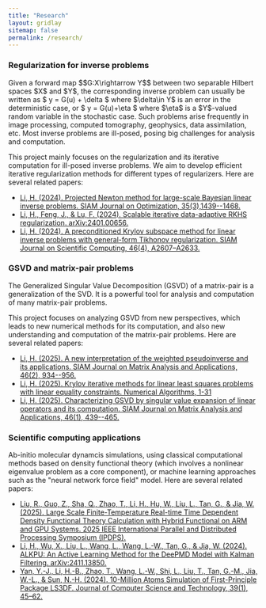 ```yaml
---
title: "Research"
layout: gridlay
sitemap: false
permalink: /research/
---
```


<!-- <script id="MathJax-script" async src="https://cdn.jsdelivr.net/npm/mathjax@3/es5/tex-mml-chtml.js"></script> -->

<style>
img{
  border-radius: 10px;
}
.col-md-3 {
  margin-top:10px;
  margin-bottom:10px;
  padding:0px;
  display:block;
  overflow:hidden;
  text-align:center;
  display: table-cell;
  background: white;
  border-radius: 20px;
  height: auto;
}
iframe {
  margin:0;
  padding:0;
  width: 175px;
  display: inline;
  vertical-align: middle;
}
</style>

<!-- ### Research -->


<div class="jumbotron">
<h3>Regularization for inverse problems</h3>
Given a forward map $$G:X\rightarrow Y$$ between two separable Hilbert spaces $X$ and $Y$, the corresponding inverse problem can usually be written as 
$
  y = G(u) + \delta
$
where $\delta\in Y$ is an error in the deterministic case, or 
$
	y = G(u)+\eta
$
where $\eta$ is a $Y$-valued random variable in the stochastic case.
Such problems arise frequently in image processing, computed tomography, geophysics, data assimilation, etc. Most inverse problems are ill-posed, posing big challenges for analysis and computation.

This project mainly focuses on the regularization and its iterative computation for ill-posed inverse problems. We aim to develop efficient iterative regularization methods for different types of regularizers.
Here are several related papers:

* [Li, H. (2024). Projected Newton method for large-scale Bayesian linear inverse problems. SIAM Journal on Optimization, 35(3),1439--1468.](https://doi.org/10.1137/24M1645838)
* [Li, H., Feng, J., & Lu, F. (2024). Scalable iterative data-adaptive RKHS regularization. arXiv:2401.00656.](https://doi.org/10.48550/arXiv.2401.00656)
* [Li, H. (2024). A preconditioned Krylov subspace method for linear inverse problems with general-form Tikhonov regularization. SIAM Journal on Scientific Computing, 46(4), A2607–A2633.](https://doi.org/10.1137/23M1593802)
</div>



<div class="jumbotron">
<h3>GSVD and matrix-pair problems</h3>
The Generalized Singular Value Decomposition (GSVD) of a matrix-pair is a generalization of the SVD. It is a powerful tool for analysis and computation of many matrix-pair problems. 

This project focuses on analyzing GSVD from new perspectives, which leads to new numerical methods for its computation, and also new understanding and computation of the matrix-pair problems.
Here are several related papers:

* [Li, H. (2025). A new interpretation of the weighted pseudoinverse and its applications. SIAM Journal on Matrix Analysis and Applications, 46(2), 934--956.](https://doi.org/10.1137/24M1686073)
* [Li, H. (2025). Krylov iterative methods for linear least squares problems with linear equality constraints. Numerical Algorithms, 1-31](https://doi.org/10.1007/s11075-025-02192-9)
* [Li, H. (2025). Characterizing GSVD by singular value expansion of linear operators and its computation. SIAM Journal on Matrix Analysis and Applications, 46(1), 439--465.](https://doi.org/10.1137/24M1651150)
</div>



<div class="jumbotron">
<h3>Scientific computing applications</h3>
Ab-initio molecular dynamcis simulations, using classical computational methods based on density functional theory (which involves a nonlinear eigenvalue problem as a core component), or machine learning approaches such as the "neural network force field" model.
Here are several related papers:

* [Liu, R., Guo, Z., Sha, Q., Zhao, T., Li, H., Hu, W., Liu, L., Tan, G., & Jia, W. (2025). Large Scale Finite-Temperature Real-time Time Dependent Density Functional Theory Calculation with Hybrid Functional on ARM and GPU Systems. 2025 IEEE International Parallel and Distributed Processing Symposium (IPDPS).](https://doi.org/10.1109/IPDPS64566.2025.00076)
* [Li, H., Wu, X., Liu, L., Wang, L., Wang, L.-W., Tan, G., & Jia, W. (2024). ALKPU: An Active Learning Method for the DeePMD Model with Kalman Filtering. arXiv:2411.13850.](https://doi.org/10.48550/arXiv.2411.13850)
* [Yan, Y.-J., Li, H.-B., Zhao, T., Wang, L.-W., Shi, L., Liu, T., Tan, G.-M., Jia, W.-L., & Sun, N.-H. (2024). 10-Million Atoms Simulation of First-Principle Package LS3DF. Journal of Computer Science and Technology, 39(1), 45–62.](https://doi.org/10.1007/s11390-023-3011-6)
</div>

